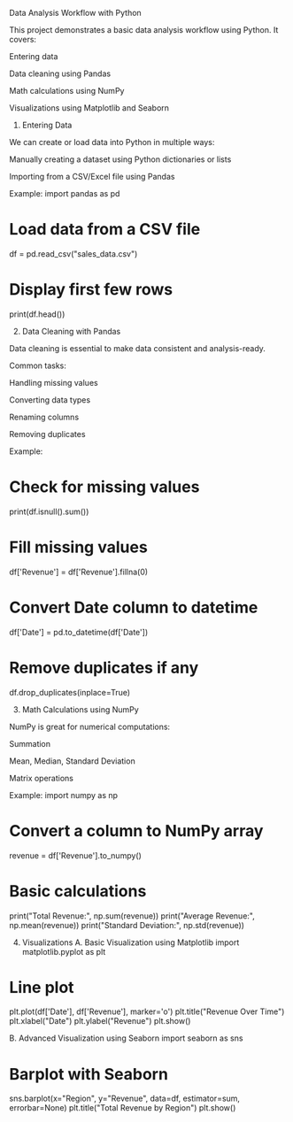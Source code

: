 Data Analysis Workflow with Python

This project demonstrates a basic data analysis workflow using Python. It covers:

Entering data

Data cleaning using Pandas

Math calculations using NumPy

Visualizations using Matplotlib and Seaborn

1. Entering Data

We can create or load data into Python in multiple ways:

Manually creating a dataset using Python dictionaries or lists

Importing from a CSV/Excel file using Pandas

Example:
import pandas as pd

# Load data from a CSV file
df = pd.read_csv("sales_data.csv")

# Display first few rows
print(df.head())

2. Data Cleaning with Pandas

Data cleaning is essential to make data consistent and analysis-ready.

Common tasks:

Handling missing values

Converting data types

Renaming columns

Removing duplicates

Example:
# Check for missing values
print(df.isnull().sum())

# Fill missing values
df['Revenue'] = df['Revenue'].fillna(0)

# Convert Date column to datetime
df['Date'] = pd.to_datetime(df['Date'])

# Remove duplicates if any
df.drop_duplicates(inplace=True)

3. Math Calculations using NumPy

NumPy is great for numerical computations:

Summation

Mean, Median, Standard Deviation

Matrix operations

Example:
import numpy as np

# Convert a column to NumPy array
revenue = df['Revenue'].to_numpy()

# Basic calculations
print("Total Revenue:", np.sum(revenue))
print("Average Revenue:", np.mean(revenue))
print("Standard Deviation:", np.std(revenue))

4. Visualizations
A. Basic Visualization using Matplotlib
import matplotlib.pyplot as plt

# Line plot
plt.plot(df['Date'], df['Revenue'], marker='o')
plt.title("Revenue Over Time")
plt.xlabel("Date")
plt.ylabel("Revenue")
plt.show()

B. Advanced Visualization using Seaborn
import seaborn as sns

# Barplot with Seaborn
sns.barplot(x="Region", y="Revenue", data=df, estimator=sum, errorbar=None)
plt.title("Total Revenue by Region")
plt.show()
